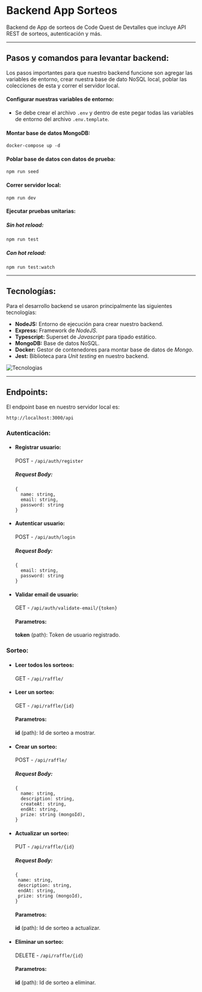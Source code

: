 # Backend App Sorteos

Backend de App de sorteos de Code Quest de Devtalles que incluye API REST de sorteos, autenticación y más.

___

## Pasos y comandos para levantar backend:
Los pasos importantes para que nuestro backend funcione son agregar las variables de entorno, crear nuestra base de dato NoSQL local, poblar las colecciones de esta y correr el servidor local.

#### Configurar nuestras variables de entorno:
- Se debe crear el archivo `.env` y dentro de este pegar todas las variables de entorno del archivo `.env.template`.

#### Montar base de datos MongoDB:
```
docker-compose up -d
```

#### Poblar base de datos con datos de prueba:
```
npm run seed
```

#### Correr servidor local:
```
npm run dev
```

#### Ejecutar pruebas unitarias:
##### Sin hot reload:
```
npm run test
```
##### Con hot reload:
```
npm run test:watch
```

___

## Tecnologías:
Para el desarrollo backend se usaron principalmente las siguientes tecnologías:

- **NodeJS:** Entorno de ejecución para crear nuestro backend.
- **Express:** Framework de _NodeJS_.
- **Typescript:** Superset de _Javascript_ para tipado estático.
- **MongoDB:** Base de datos NoSQL.
- **Docker:** Gestor de contenedores para montar base de datos de _Mongo_.
- **Jest:** Biblioteca para _Unit testing_ en nuestro backend.

![Tecnologias](https://skillicons.dev/icons?i=nodejs,express,typescript,mongodb,docker,jest)

___

## Endpoints:
El endpoint base en nuestro servidor local es: 
```
http://localhost:3000/api
```

### Autenticación:

- #### **Registrar usuario:**
  POST - ```/api/auth/register``` 
  
  ##### Request Body:
  ```
  {
    name: string,
    email: string,
    password: string
  }
  ```

- #### **Autenticar usuario:**
  POST - ```/api/auth/login```

  ##### Request Body:
  ```
  {
    email: string,
    password: string
  }
  ```

- #### **Validar email de usuario:**
  GET - ```/api/auth/validate-email/{token}```

  #### Parametros:
  **token** (path): Token de usuario registrado.

### Sorteo:

- #### **Leer todos los sorteos:**
  GET - ```/api/raffle/```

- #### **Leer un sorteo:**
  GET - ```/api/raffle/{id}```

  #### Parametros:
  **id** (path): Id de sorteo a mostrar.


- #### **Crear un sorteo:**
  POST - ```/api/raffle/```

  ##### Request Body:
  ```
  {
    name: string,
    description: string,
    createAt: string,
    endAt: string,
    prize: string (mongoId),
  }
  ```

- #### **Actualizar un sorteo:**
  PUT - ```/api/raffle/{id}```

  ##### Request Body:
   ```
  {
    name: string,
    description: string,
    endAt: string,
    prize: string (mongoId),
  }
  ```

  #### Parametros:
  **id** (path): Id de sorteo a actualizar.

- #### **Eliminar un sorteo:**
  DELETE - ```/api/raffle/{id}```

  #### Parametros:
  **id** (path): Id de sorteo a eliminar.




